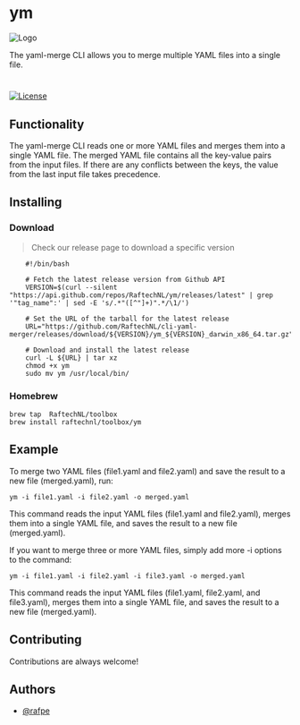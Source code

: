 # ym

![Logo](https://img.raftech.nl/white_logo_color1_background.png)

The yaml-merge CLI allows you to merge multiple YAML files into a single file.



#
[![License](https://img.shields.io/github/license/raftechnl/cli-yaml-merger)](./LICENSE)


## Functionality

The yaml-merge CLI reads one or more YAML files and merges them into a single YAML file. The merged YAML file contains all the key-value pairs from the input files. If there are any conflicts between the keys, the value from the last input file takes precedence.

## Installing

### Download
> Check our release page to download a specific version

```shell
    #!/bin/bash

    # Fetch the latest release version from Github API
    VERSION=$(curl --silent "https://api.github.com/repos/RaftechNL/ym/releases/latest" | grep '"tag_name":' | sed -E 's/.*"([^"]+)".*/\1/')

    # Set the URL of the tarball for the latest release
    URL="https://github.com/RaftechNL/cli-yaml-merger/releases/download/${VERSION}/ym_${VERSION}_darwin_x86_64.tar.gz"

    # Download and install the latest release
    curl -L ${URL} | tar xz
    chmod +x ym
    sudo mv ym /usr/local/bin/
```

### Homebrew
```shell
brew tap  RaftechNL/toolbox
brew install raftechnl/toolbox/ym
```

## Example

To merge two YAML files (file1.yaml and file2.yaml) and save the result to a new file (merged.yaml), run:

```shell
ym -i file1.yaml -i file2.yaml -o merged.yaml
```

This command reads the input YAML files (file1.yaml and file2.yaml), merges them into a single YAML file, and saves the result to a new file (merged.yaml).

If you want to merge three or more YAML files, simply add more -i options to the command:

```shell
ym -i file1.yaml -i file2.yaml -i file3.yaml -o merged.yaml
```

This command reads the input YAML files (file1.yaml, file2.yaml, and file3.yaml), merges them into a single YAML file, and saves the result to a new file (merged.yaml).


## Contributing

Contributions are always welcome!


## Authors

- [@rafpe](https://www.github.com/rafpe)
